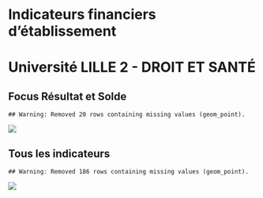 Indicateurs financiers d’établissement
================

# Université LILLE 2 - DROIT ET SANTÉ

## Focus Résultat et Solde

    ## Warning: Removed 20 rows containing missing values (geom_point).

![](/home/julien/repo/cpesr/RFC/Finances/Etablissements/université_lille_2___droit_et_santé_files/figure-gfm/etab.focus-1.png)<!-- -->

## Tous les indicateurs

    ## Warning: Removed 186 rows containing missing values (geom_point).

![](/home/julien/repo/cpesr/RFC/Finances/Etablissements/université_lille_2___droit_et_santé_files/figure-gfm/etab-1.png)<!-- -->
